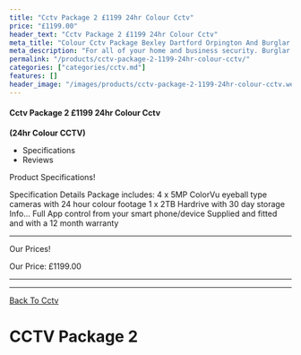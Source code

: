 ```yaml
---
title: "Cctv Package 2 £1199 24hr Colour Cctv"
price: "£1199.00"
header_text: "Cctv Package 2 £1199 24hr Colour Cctv"
meta_title: "Colour Cctv Package Bexley Dartford Orpington And Burglar Alarm"
meta_description: "For all of your home and business security. Burglar Alarm Servicing, Burglar Alarm Installation, Alarm Battery and CCTV. Call 020 8302 4065"
permalink: "/products/cctv-package-2-1199-24hr-colour-cctv/"
categories: ["categories/cctv.md"]
features: []
header_image: "/images/products/cctv-package-2-1199-24hr-colour-cctv.webp"
---
```


#### Cctv Package 2 £1199 24hr Colour Cctv

**(24hr Colour CCTV)**

-   Specifications
-   Reviews

Product Specifications!

  Specification        Details
  Package includes:    4 x 5MP ColorVu eyeball type cameras with 24 hour colour footage
                       1 x 2TB Hardrive with 30 day storage
  Info\...             Full App control from your smart phone/device
                       Supplied and fitted and with a 12 month warranty
  -------------------- ------------------------------------------------------------------

Our Prices!

  Our Price:   £1199.00
  ------------ ----------

------------------------------------------------------------------------

[ Back To Cctv](/categories/cctv.php)

# CCTV Package 2